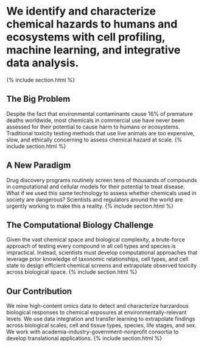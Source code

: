 ---
---

# We identify and characterize chemical hazards to humans and ecosystems with cell profiling, machine learning, and integrative data analysis.
{% include section.html %}


## The Big Problem

Despite the fact that environmental contaminants cause 16% of premature deaths worldwide, most chemicals in commercial use have never been assessed for their potential to cause harm to humans or ecosystems. Traditional toxicity testing methods that use live animals are too expensive, slow, and ethically concerning to assess chemical hazard at scale. 
{% include section.html %}


## A New Paradigm

Drug discovery programs routinely screen tens of thousands of compounds in computational and cellular models for their potential to treat disease. What if we used this same technology to assess whether chemicals used in society are dangerous? Scientists and regulators around the world are urgently working to make this a reality. 
{% include section.html %}


## The Computational Biology Challenge

Given the vast chemical space and biological complexity, a brute-force approach of testing every compound in all cell types and species is impractical. Instead, scientists must develop computational approaches that leverage prior knowledge of taxonomic relationships, cell types, and cell state to design efficient chemical screens and extrapolate observed toxicity across biological space.
{% include section.html %}


## Our Contribution

We mine high-content omics data to detect and characterize harzardous biological responses to chemical exposures at environmentally-relevant levels. We use data integration and transfer learning to extrapolate findings across biological scales, cell and tissue types, species, life stages, and sex. We work with academia-industry-government-nonprofit consortia to develop translational applications. 
{% include section.html %}